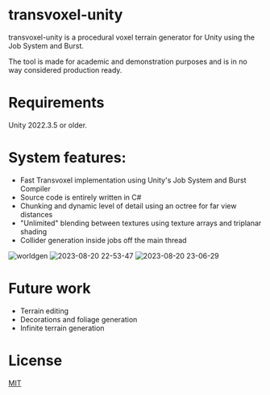 # transvoxel-unity
transvoxel-unity is a procedural voxel terrain generator for Unity using the Job System and Burst.

The tool is made for academic and demonstration purposes and is in no way considered production ready.

# Requirements
Unity 2022.3.5 or older.

# System features:
- Fast Transvoxel implementation using Unity's Job System and Burst Compiler
- Source code is entirely written in C#
- Chunking and dynamic level of detail using an octree for far view distances
- "Unlimited" blending between textures using texture arrays and triplanar shading
- Collider generation inside jobs off the main thread
  
![worldgen](https://github.com/bbQsauce5/transvoxel-unity/assets/52680084/b4e3876d-d79f-4c39-a4fd-526c1ee7c270)
![2023-08-20 22-53-47](https://github.com/bbQsauce5/transvoxel-unity/assets/52680084/aafe306e-ee4b-49a1-b85b-01594bc46ea6)
![2023-08-20 23-06-29](https://github.com/bbQsauce5/transvoxel-unity/assets/52680084/1044b337-4cb3-4b23-8050-e0450143aa28)

# Future work
- Terrain editing
- Decorations and foliage generation
- Infinite terrain generation

# License
[MIT](https://github.com/bbQsauce5/transvoxel-unity/blob/main/LICENSE)
